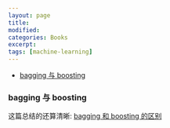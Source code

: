 ```yaml
---
layout: page
title:
modified:
categories: Books
excerpt:
tags: [machine-learning]
---
```


<!-- TOC -->

- [bagging 与 boosting](#bagging与boosting)

<!-- /TOC -->

### bagging 与 boosting

这篇总结的还算清晰:
[bagging 和 boosting 的区别](https://www.cnblogs.com/liuwu265/p/4690486.html)
